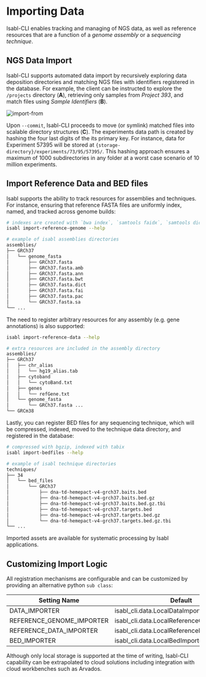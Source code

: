 # Importing Data

Isabl-CLI enables tracking and managing of NGS data, as well as reference resources that are a function of a *genome assembly* or a *sequencing technique*.

## NGS Data Import

Isabl-CLI supports automated data import by recursively exploring data deposition directories and matching NGS files with identifiers registered in the database. For example, the client can be instructed to explore the `/projects` directory (**A**), retrieving only samples from _Project 393_, and match files using _Sample Identifiers_ (**B**).

![import-from](https://docs.google.com/drawings/d/e/2PACX-1vTXjWyPRNRKJaj5R5_dZgQWkVEJ3HjOFdMP2XIir9cFv0pMvXRC7fuzN-xyAAiFr6SWA70hq8yqBxBI/pub?w=749&h=526)

Upon `--commit`, Isabl-CLI proceeds to move (or symlink) matched files into scalable directory structures (**C**). The experiments data path is created by hashing the four last digits of the its primary key. For instance, data for Experiment 57395 will be stored at `{storage-directory}/experiments/73/95/57395/`. This hashing approach ensures a maximum of 1000 subdirectories in any folder at a worst case scenario of 10 million experiments.

## Import Reference Data and BED files

Isabl supports the ability to track resources for assemblies and techniques. For instance, ensuring that reference FASTA files are uniformly index, named, and tracked across genome builds:

```bash
# indexes are created with `bwa index`, `samtools faidx`, `samtools dict`
isabl import-reference-genome --help

# example of isabl assemblies directories
assemblies/
├── GRCh37
│   └── genome_fasta
│       ├── GRCh37.fasta
│       ├── GRCh37.fasta.amb
│       ├── GRCh37.fasta.ann
│       ├── GRCh37.fasta.bwt
│       ├── GRCh37.fasta.dict
│       ├── GRCh37.fasta.fai
│       ├── GRCh37.fasta.pac
│       └── GRCh37.fasta.sa
└── ...
```

The need to register arbitrary resources for any assembly (e.g. gene annotations) is also supported:

```bash
isabl import-reference-data --help

# extra resources are included in the assembly directory
assemblies/
├── GRCh37
│   ├── chr_alias
│   │   └── hg19_alias.tab
│   ├── cytoband
│   │   └── cytoBand.txt
│   ├── genes
│   │   └── refGene.txt
│   └── genome_fasta
│       └── GRCh37.fasta ...
└── GRCm38
```

Lastly, you can register BED files for any sequencing technique, which will be compressed, indexed, moved to the technique data directory, and registered in the database:

```bash
# compressed with bgzip, indexed with tabix
isabl import-bedfiles --help

# example of isabl technique directories
techniques/
├── 34
│   └── bed_files
│       └── GRCh37
│           ├── dna-td-hemepact-v4-grch37.baits.bed
│           ├── dna-td-hemepact-v4-grch37.baits.bed.gz
│           ├── dna-td-hemepact-v4-grch37.baits.bed.gz.tbi
│           ├── dna-td-hemepact-v4-grch37.targets.bed
│           ├── dna-td-hemepact-v4-grch37.targets.bed.gz
│           └── dna-td-hemepact-v4-grch37.targets.bed.gz.tbi
└── ...
```

Imported assets are available for systematic processing by Isabl applications.

## Customizing Import Logic

All registration mechanisms are configurable and can be customized by providing an alternative python `sub class`:

| Setting Name              | Default                                     |
| ------------------------- | ------------------------------------------- |
| DATA_IMPORTER             | isabl_cli.data.LocalDataImporter            |
| REFERENCE_GENOME_IMPORTER | isabl_cli.data.LocalReferenceGenomeImporter |
| REFERENCE_DATA_IMPORTER   | isabl_cli.data.LocalReferenceDataImporter   |
| BED_IMPORTER              | isabl_cli.data.LocalBedImporter             |

Although only local storage is supported at the time of writing, Isabl-CLI capability can be extrapolated to cloud solutions including integration with cloud workbenches such as Arvados.
